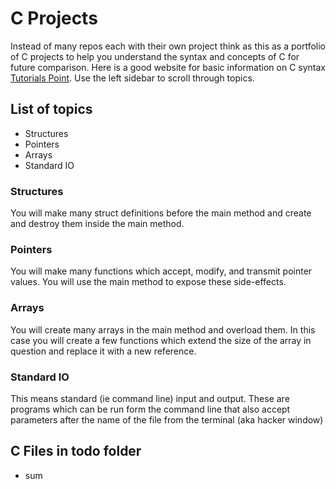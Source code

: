# C Projects
Instead of many repos each with their own project think as this as a portfolio of C projects to help you understand the syntax and concepts of C for future comparison.  Here is a good website for basic information on C syntax [Tutorials Point](https://www.tutorialspoint.com/cprogramming/index.htm).  Use the left sidebar to scroll through topics.

## List of topics
-  Structures
-  Pointers
-  Arrays
-  Standard IO

### Structures
You will make many struct definitions before the main method and create and destroy them inside the main method.

### Pointers
You will make many functions which accept, modify, and transmit pointer values.  You will use the main method to expose these side-effects.

### Arrays
You will create many arrays in the main method and overload them.  In this case you will create a few functions which extend the size of the array in question and replace it with a new reference.

### Standard IO
This means standard (ie command line) input and output.  These are programs which can be run form the command line that also accept parameters after the name of the file from the terminal (aka hacker window)

## C Files in todo folder
-  sum
